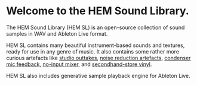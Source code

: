 # Welcome to the HEM Sound Library.

The HEM Sound Library (HEM SL) is an open-source collection of sound samples in WAV and Ableton Live format.

HEM SL contains many beautiful instrument-based sounds and textures, ready for use in any genre of music.
It also contains some rather more curious artefacts like [studio outtakes](http://google.com), [noise reduction artefacts](),
[condenser mic feedback](), [no-input mixer](), and [secondhand-store vinyl]().

HEM SL also includes generative sample playback engine for Ableton Live.
